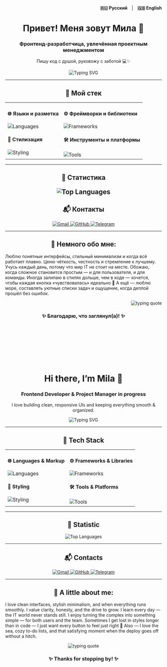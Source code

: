 
<div align="right" style="margin-top: -30px;">
  <a href="#russian-version" style="text-decoration:none;margin-right:10px;font-weight:bold;">🇷🇺 Русский</a> |
  <a href="#english-version" style="text-decoration:none;margin-left:10px;font-weight:bold;">🇬🇧 English</a>
</div>

<!-- 🇷🇺 RUSSIAN VERSION -->
<h1  align="center" id="russian-version">Привет! Меня зовут Мила 👋</h1>
<h3 align="center">Фронтенд-разработчица, увлечённая проектным менеджментом</h3>
<p align="center">Пишу код с душой, руковожу с заботой 💻✨</p>

<p align="center">
  <img src="https://readme-typing-svg.demolab.com?font=Fira+Code&pause=1000&color=5a03fc&text=center&lines=Frontend+Web+Developer;Project+Management+Explorer;React+%7C+Next.js+%7C+TypeScript%7C+JS;Let's+Build+Something+Great!" alt="Typing SVG" />
</p>

<hr/>

<h2 align="center">🧠 Мой стек</h2>

<table align="center">
  <tr>
    <td valign="top">
      <h4>🌐 Языки и разметка</h4>
      <img src="https://skillicons.dev/icons?i=html,css,scss,js,ts" alt="Languages" />
      <h4>🎨 Стилизация</h4>
      <img src="https://skillicons.dev/icons?i=tailwind,bootstrap" alt="Styling" />
    </td>
    <td valign="top">
      <h4>⚙️ Фреймворки и библиотеки</h4>
      <img src="https://skillicons.dev/icons?i=react,nextjs,nodejs,vite,webpack" alt="Frameworks" />
      <h4>🛠 Инструменты и платформы</h4>
      <img src="https://skillicons.dev/icons?i=git,github,figma,wordpress,codepen,vscode" alt="Tools" />
    </td>
  </tr>
</table>
<hr/>

<h2 align="center">🚀 Статистика 

<p align="center">
  <img src="https://github-readme-stats.vercel.app/api/top-langs/?username=milareina&layout=compact" alt="Top Languages"/>
</p>
</h2

<hr/>

<h2 align="center">📬 Контакты</h2>
<p align="center">
  <a href="mailto:mmilacz08@gmail.com">
    <img src="https://img.shields.io/badge/Gmail-mmila-orange?style=for-the-badge&logo=gmail&logoColor=white" alt="Gmail" />
  </a>
  <a href="https://github.com/Milareina">
    <img src="https://img.shields.io/badge/GitHub-Milareina-181717?style=for-the-badge&logo=github&logoColor=white" alt="GitHub" />
  </a>
  <a href="https://t.me/mmilacz">
    <img src="https://img.shields.io/badge/Telegram-@mmilacz-2CA5E0?style=for-the-badge&logo=telegram&logoColor=white" alt="Telegram" />
  </a>
</p>

<hr/>

<h2 align="center">💫 Немного обо мне:</h2>
<p>Люблю понятные интерфейсы, стильный минимализм и когда всё работает плавно.
Ценю чёткость, честность и стремление к лучшему. Учусь каждый день, потому что мир IT не стоит на месте.
Обожаю, когда сложное становится простым — и для пользователя, и для команды.
Иногда залипаю в стилях дольше, чем в коде — хочется, чтобы каждая кнопка «чувствовалась» идеально 🙈
А ещё — люблю море, составлять уютные списки задач и ощущение, когда деплой прошёл без ошибок.

</p>
<p align="right">
  <img src="https://readme-typing-svg.demolab.com?font=Fira+Code&pause=1200&color=5a03fc&width=800&lines=%D0%9C%D0%B8%D0%BD%D0%B8%D0%BC%D0%B0%D0%BB%D0%B8%D0%B7%D0%BC.%20%D0%A4%D1%83%D0%BD%D0%BA%D1%86%D0%B8%D0%BE%D0%BD%D0%B0%D0%BB%D1%8C%D0%BD%D0%BE%D1%81%D1%82%D1%8C.%20%D0%A7%D0%B5%D0%BB%D0%BE%D0%B2%D0%B5%D1%87%D0%BD%D0%BE%D1%81%D1%82%D1%8C." alt="typing quote" />
</p>


<h3 align="center">✨ Благодарю, что заглянул(а)! ✨</h3>

<br/><br/><br/><br/><br/><br/><br/>


<h1 align="center" id="english-version">Hi there, I’m Mila 👋</h1>
<h3 align="center">Frontend Developer & Project Manager in progress</h3>
<p align="center">I love building clean, responsive UIs and keeping everything smooth & organized.</p>

<p align="center">
  <img src="https://readme-typing-svg.demolab.com?font=Fira+Code&pause=1000&color=5a03fc&text=center&lines=Frontend+Web+Developer;Project+Management+Explorer;React+%7C+Next.js+%7C+TypeScript%7C+JS;Let's+Build+Something+Great!" alt="Typing SVG" />
</p>

<hr/>

<h2 align="center">🧠 Tech Stack</h2>
<table align="center">
  <tr>
    <td valign="top">
      <h4>🌐 Languages & Markup</h4>
      <img src="https://skillicons.dev/icons?i=html,css,scss,js,ts" alt="Languages" />
      <h4>🎨 Styling</h4>
      <img src="https://skillicons.dev/icons?i=tailwind,bootstrap" alt="Styling" />
    </td>
    <td valign="top">
      <h4>⚙️ Frameworks & Libraries</h4>
      <img src="https://skillicons.dev/icons?i=react,nextjs,nodejs,vite,webpack" alt="Frameworks" />
      <h4>🛠 Tools & Platforms</h4>
       <img src="https://skillicons.dev/icons?i=git,github,figma,wordpress,codepen,vscode" alt="Tools" />
    </td>
  </tr>
</table>

<hr/>

<h2 align="center">🚀 Statistic</h2>
<p align="center">
  <img src="https://github-readme-stats.vercel.app/api/top-langs/?username=milareina&layout=compact" alt="Top Languages"/>
</p>

<hr/>

<h2 align="center" >📬 Contacts</h2>
<p align="center">
  <a href="mailto:mmilacz08@gmail.com">
    <img src="https://img.shields.io/badge/Gmail-mmila-orange?style=for-the-badge&logo=gmail&logoColor=white" alt="Gmail" />
  </a>
  <a href="https://github.com/Milareina">
    <img src="https://img.shields.io/badge/GitHub-Milareina-181717?style=for-the-badge&logo=github&logoColor=white" alt="GitHub" />
  </a>
  <a href="https://t.me/mmilacz">
    <img src="https://img.shields.io/badge/Telegram-@mmilacz-2CA5E0?style=for-the-badge&logo=telegram&logoColor=white" alt="Telegram" />
  </a>
</p>

<hr/>

<h2 align="center">💫 A little about me:</h2>
<p>I love clean interfaces, stylish minimalism, and when everything runs smoothly.
I value clarity, honesty, and the drive to grow. I learn every day — the IT world never stands still.
I enjoy turning the complex into something simple — for both users and the team.
Sometimes I get lost in styles longer than in code — I just want every button to feel just right 🙈
Also — I love the sea, cozy to-do lists, and that satisfying moment when the deploy goes off without a hitch.

</p>

<p align="center">
  <img src="https://readme-typing-svg.demolab.com?font=Fira+Code&pause=1200&color=5a03fc&width=800&lines=Minimalism.+Functionality.+Humanity." alt="typing quote" />
</p>


<h3 align="center">✨ Thanks for stopping by! ✨</h3>
